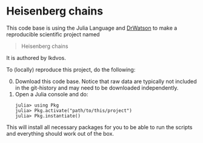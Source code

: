# Heisenberg chains

This code base is using the Julia Language and [DrWatson](https://juliadynamics.github.io/DrWatson.jl/stable/)
to make a reproducible scientific project named
> Heisenberg chains

It is authored by lkdvos.

To (locally) reproduce this project, do the following:

0. Download this code base. Notice that raw data are typically not included in the
   git-history and may need to be downloaded independently.
1. Open a Julia console and do:
   ```
   julia> using Pkg
   julia> Pkg.activate("path/to/this/project")
   julia> Pkg.instantiate()
   ```

This will install all necessary packages for you to be able to run the scripts and
everything should work out of the box.
